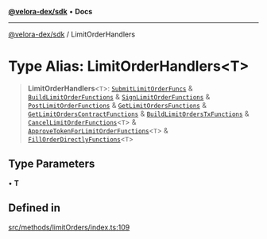 [**@velora-dex/sdk**](../README.md) • **Docs**

***

[@velora-dex/sdk](../globals.md) / LimitOrderHandlers

# Type Alias: LimitOrderHandlers\<T\>

> **LimitOrderHandlers**\<`T`\>: [`SubmitLimitOrderFuncs`](SubmitLimitOrderFuncs.md) & [`BuildLimitOrderFunctions`](BuildLimitOrderFunctions.md) & [`SignLimitOrderFunctions`](SignLimitOrderFunctions.md) & [`PostLimitOrderFunctions`](PostLimitOrderFunctions.md) & [`GetLimitOrdersFunctions`](GetLimitOrdersFunctions.md) & [`GetLimitOrdersContractFunctions`](GetLimitOrdersContractFunctions.md) & [`BuildLimitOrdersTxFunctions`](BuildLimitOrdersTxFunctions.md) & [`CancelLimitOrderFunctions`](CancelLimitOrderFunctions.md)\<`T`\> & [`ApproveTokenForLimitOrderFunctions`](ApproveTokenForLimitOrderFunctions.md)\<`T`\> & [`FillOrderDirectlyFunctions`](FillOrderDirectlyFunctions.md)\<`T`\>

## Type Parameters

• **T**

## Defined in

[src/methods/limitOrders/index.ts:109](https://github.com/paraswap/paraswap-sdk/blob/master/src/methods/limitOrders/index.ts#L109)
